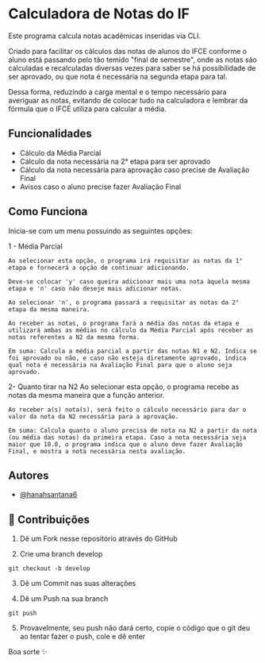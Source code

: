 
# Calculadora de Notas do IF

Este programa calcula notas acadêmicas inseridas via CLI.

Criado para facilitar os cálculos das notas de alunos do IFCE conforme o aluno está passando pelo tão temido "final de semestre", onde as notas são calculadas e recalculadas diversas vezes para saber se há possibilidade de ser aprovado, ou que nota é necessária na segunda etapa para tal. 

Dessa forma, reduzindo a carga mental e o tempo necessário para averiguar as notas, evitando de colocar tudo na calculadora e lembrar da fórmula que o IFCE utiliza para calcular a média.




## Funcionalidades

- Cálculo da Média Parcial
- Cálculo da nota necessária na 2° etapa para ser aprovado
- Cálculo da nota necessária para aprovação caso precise de Avaliação Final
- Avisos caso o aluno precise fazer Avaliação Final






## Como Funciona

Inicia-se com um menu possuindo as seguintes opções:

1 - Média Parcial

    Ao selecionar esta opção, o programa irá requisitar as notas da 1° etapa e fornecerá a opção de continuar adicionando.

    Deve-se colocar 'y' caso queira adicionar mais uma nota àquela mesma etapa e 'n' caso não deseje mais adicionar notas.

    Ao selecionar 'n', o programa passará a requisitar as notas da 2° etapa da mesma maneira.

    Ao receber as notas, o programa fará a média das notas da etapa e utilizará ambas as médias no cálculo da Média Parcial após receber as notas referentes a N2 da mesma forma.

    Em suma: Calcula a média parcial a partir das notas N1 e N2. Indica se foi aprovado ou não, e caso não esteja diretamente aprovado, indica qual nota é necessária na Avaliação Final para que o aluno seja aprovado.

2- Quanto tirar na N2
    Ao selecionar esta opção, o programa recebe as notas da mesma maneira que a função anterior.

    Ao receber a(s) nota(s), será feito o cálculo necessário para dar o valor da nota da N2 necessária para a aprovação.
    
    Em suma: Calcula quanto o aluno precisa de nota na N2 a partir da nota (ou média das notas) da primeira etapa. Caso a nota necessária seja maior que 10.0, o programa indica que o aluno deve fazer Avaliação Final, e mostra a nota necessária nesta avaliação.
## Autores

- [@hanahsantana6](https://github.com/hanahsantana6)

## 📌 Contribuições 

1. Dê um Fork nesse repositório através do GitHub

2. Crie uma branch develop

```
git checkout -b develop
```

3. Dê um Commit nas suas alterações

4. Dê um Push na sua branch

```
git push
```
5. Provavelmente, seu push não dará certo, copie o código que o git deu ao tentar fazer o push, cole e dê enter

Boa sorte ✨
